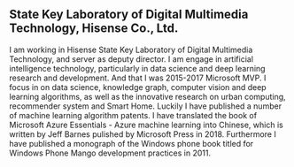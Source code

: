 ## State Key Laboratory of Digital Multimedia Technology, Hisense Co., Ltd.
I am working in Hisense State Key Laboratory of Digital Multimedia Technology, and server as deputy director. I am engage in artificial intelligence technology, particularly in data science and deep learning research and development. And that I was 2015-2017 Microsoft MVP.
I focus in on data science, knowledge graph, computer vision and deep learning algorithms, as well as the innovative research on urban computing, recommender system and Smart Home. Luckily I have published a number of machine learning algorithm patents.
I have translated the book of Microsoft Azure Essentials - Azure machine learning into Chinese, which is written by Jeff Barnes pulished by Microsoft Press in 2018. Furthermore I have published a monograph of the Windows phone book titled for Windows Phone Mango development practices in 2011. 
